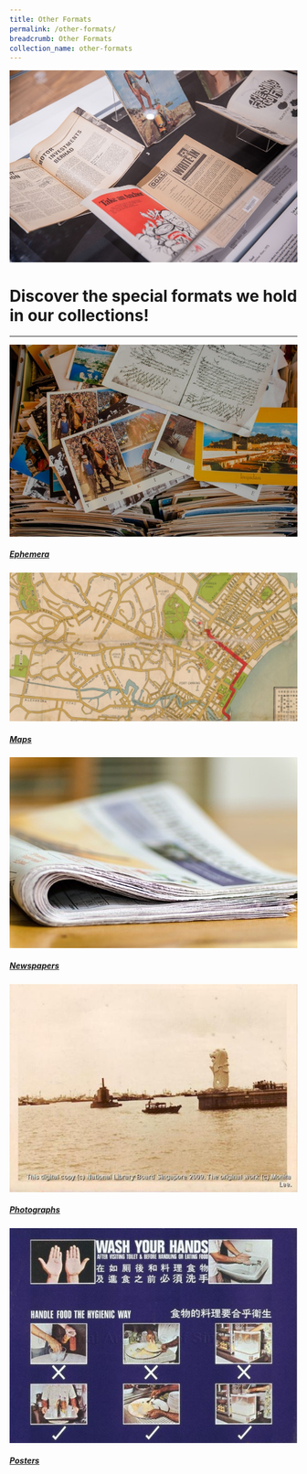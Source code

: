 ```yaml
---
title: Other Formats
permalink: /other-formats/
breadcrumb: Other Formats
collection_name: other-formats
---
```

![Other Formats](\images\other-formats\other-formats-main.jpg)

# Discover the special formats we hold in our collections!

-----

<p>
<div>
	<div class="row is-multiline">
		<div class="col is-half-tablet padding--bottom--lg">
			<a href="/other-formats/photographs/" class="project-link">
				<img src="/images/other-formats/ephemera-main.jpg" alt="Ephemera" class="project-image">
				<div class="project-title">	
				<h5><b>Ephemera</b></h5>
				</div>
			</a>
		</div>
		<div class="col is-half-tablet padding--bottom--lg">
			<a href="/guides/arts/visual-arts/" class="project-link">
				<img src="/images/other-formats/maps-main.jpg" alt="Maps" class="project-image">
				<div class="project-title">	
				<h5><b>Maps</b></h5>
				</div>
			</a>
		</div>
	</div>
</div>
<p><p>

<div>
	<div class="row is-multiline">
		<div class="col is-half-tablet padding--bottom--lg">
			<a href="/guides/business/management/" class="project-link">
				<img src="/images/other-formats/newspapers-main.jpg" alt="Newspapers" class="project-image">
				<div class="project-title">	
				<h5><b>Newspapers</b></h5>
				</div>
			</a>
		</div>
		<div class="col is-half-tablet padding--bottom--lg">
			<a href="/guides/science-technology/physical-sciences/" class="project-link">
				<img src="/images/other-formats/pictures-main.jpg" alt="Photographs" class="project-image">
				<div class="project-title">	
				<h5><b>Photographs</b></h5>
				</div>
			</a>
		</div>
	</div>
</div>
<p><p>

<div>
	<div class="row is-multiline">
		<div class="col is-half-tablet padding--bottom--lg">
			<a href="/guides/socialsciences-humanities/history/" class="project-link">
				<img src="/images/other-formats/posters-main.jpg" alt="Posters" class="project-image">
				<div class="project-title">	
				<h5><b>Posters</b></h5>
				</div>
			</a>
		</div>
	</div>
</div>
<p><p>